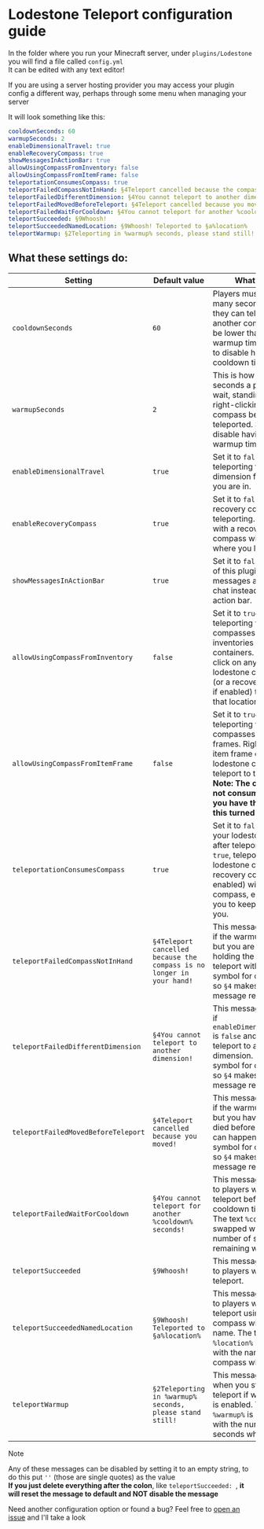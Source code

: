 # Lodestone Teleport configuration guide

In the folder where you run your Minecraft server, under `plugins/Lodestone` you will find a file called `config.yml`  
It can be edited with any text editor!

If you are using a server hosting provider you may access your plugin config a different way, perhaps through some menu when managing your server

It will look something like this:
```yml
cooldownSeconds: 60
warmupSeconds: 2
enableDimensionalTravel: true
enableRecoveryCompass: true
showMessagesInActionBar: true
allowUsingCompassFromInventory: false
allowUsingCompassFromItemFrame: false
teleportationConsumesCompass: true
teleportFailedCompassNotInHand: §4Teleport cancelled because the compass is no longer in your hand!
teleportFailedDifferentDimension: §4You cannot teleport to another dimension!
teleportFailedMovedBeforeTeleport: §4Teleport cancelled because you moved!
teleportFailedWaitForCooldown: §4You cannot teleport for another %cooldown% seconds!
teleportSucceeded: §9Whoosh!
teleportSucceededNamedLocation: §9Whoosh! Teleported to §a%location%
teleportWarmup: §2Teleporting in %warmup% seconds, please stand still!
```

## What these settings do:

| Setting | Default value | What it does |
|---------|---------------|--------------|
| `cooldownSeconds` | `60` | Players must wait this many seconds before they can teleport with another compass. Can't be lower than the warmup time. Set it to 0 to disable having any cooldown time.
| `warmupSeconds` | `2` | This is how many seconds a player must wait, standing still, after right-clicking with a compass before they get teleported. Set it to 0 to disable having any warmup time.
| `enableDimensionalTravel` | `true` | Set it to `false` to disable teleporting to a different dimension from the one you are in.
| `enableRecoveryCompass` | `true` | Set it to `false` to disable recovery compass teleporting. Teleporting with a recovery compass will take you to where you last died.
| `showMessagesInActionBar` | `true` | Set it to `false` to make all of this plugin's messages appear in the chat instead of in the action bar.
| `allowUsingCompassFromInventory` | `false` | Set it to `true` to enable teleporting via compasses in inventories and containers. Shift+right click on any stack of lodestone compasses (or a recovery compass if enabled) to teleport to that location.
| `allowUsingCompassFromItemFrame` | `false` | Set it to `true` to enable teleporting via compasses in item frames. Right click on an item frame containing a lodestone compass to teleport to that location. **Note: The compass is not consumed, even if you have the option for this turned on!**
| `teleportationConsumesCompass` | `true` | Set it to `false` to keep your lodestone compass after teleporting. When `true`, teleporting using a lodestone compass (or recovery compass if enabled) will destroy the compass, encouraging you to keep a stack on you.
| `teleportFailedCompassNotInHand` | `§4Teleport cancelled because the compass is no longer in your hand!` | This message is shown if the warmup timer ends but you are no longer holding the compass to teleport with. `§` is the symbol for color codes so `§4` makes this message red.
| `teleportFailedDifferentDimension` | `§4You cannot teleport to another dimension!` | This message is shown if `enableDimensionalTravel` is `false` and you try to teleport to another dimension. `§` is the symbol for color codes so `§4` makes this message red.
| `teleportFailedMovedBeforeTeleport` | `§4Teleport cancelled because you moved!` | This message is shown if the warmup timer ends but you have moved or died before the teleport can happen. `§` is the symbol for color codes so `§4` makes this message red.
| `teleportFailedWaitForCooldown` | `§4You cannot teleport for another %cooldown% seconds!` | This message is shown to players who try to teleport before their cooldown time is up. The text `%cooldown%` is swapped with the number of seconds remaining when shown.
| `teleportSucceeded` | `§9Whoosh!` | This message is shown to players when they teleport.
| `teleportSucceededNamedLocation` | `§9Whoosh! Teleported to §a%location%` | This message is shown to players when they teleport using a compass with a custom name. The text `%location%` is swapped with the name of the compass when shown.
| `teleportWarmup` | `§2Teleporting in %warmup% seconds, please stand still!` | This message is shown when you start to teleport if warmup timer is enabled. The text `%warmup%` is swapped with the number of seconds when shown. 

> [!NOTE]
> Any of these messages can be disabled by setting it to an empty string, to do this put `''` (those are single quotes) as the value  
> **If you just delete everything after the colon**, like `teleportSucceeded: `, **it will reset the message to default and NOT disable the message**

Need another configuration option or found a bug? Feel free to [open an issue](https://github.com/percyqaz/LodestoneTeleport/issues) and I'll take a look
